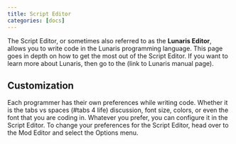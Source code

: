 ```yaml
---
title: Script Editor
categories: [docs]
---
```


The Script Editor, or sometimes also referred to as the **Lunaris Editor**, allows you to write code in the Lunaris programming language. This page goes in depth on how to get the most out of the Script Editor. If you want to learn more about Lunaris, then go to the (link to Lunaris manual page).

## Customization
Each programmer has their own preferences while writing code. Whether it is the tabs vs spaces (#tabs 4 life) discussion, font size, colors, or even the font that you are coding in. Whatever you prefer, you can configure it in the Script Editor. To change your preferences for the Script Editor, head over to the Mod Editor and select the Options menu.
